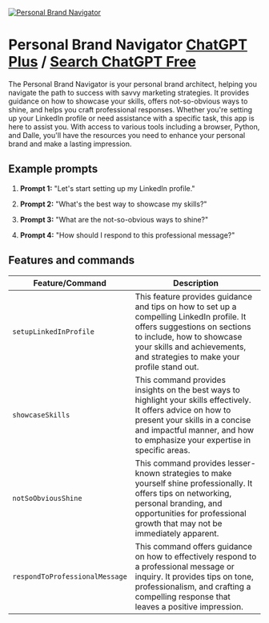 
[![Personal Brand Navigator](https://files.oaiusercontent.com/file-P9SEx6ZtiEXKkfbOS18Mlw21?se=2123-10-14T09%3A57%3A34Z&sp=r&sv=2021-08-06&sr=b&rscc=max-age%3D31536000%2C%20immutable&rscd=attachment%3B%20filename%3Dde7dc1e5-4a47-4083-859c-c6056be424c8.png&sig=VWWcVAeWYKrIbSWOnkw1Gjshl0gcIZFzOfnKdE1tvms%3D)](https://chat.openai.com/g/g-kGmOZF4zk)

# Personal Brand Navigator [ChatGPT Plus](https://chat.openai.com/g/g-kGmOZF4zk) / [Search ChatGPT Free](https://gptcall.net/index.html#/?search=Personal%20Brand%20Navigator)

The Personal Brand Navigator is your personal brand architect, helping you navigate the path to success with savvy marketing strategies. It provides guidance on how to showcase your skills, offers not-so-obvious ways to shine, and helps you craft professional responses. Whether you're setting up your LinkedIn profile or need assistance with a specific task, this app is here to assist you. With access to various tools including a browser, Python, and Dalle, you'll have the resources you need to enhance your personal brand and make a lasting impression.

## Example prompts

1. **Prompt 1:** "Let's start setting up my LinkedIn profile."

2. **Prompt 2:** "What's the best way to showcase my skills?"

3. **Prompt 3:** "What are the not-so-obvious ways to shine?"

4. **Prompt 4:** "How should I respond to this professional message?"

## Features and commands

| Feature/Command | Description |
| --- | --- |
| `setupLinkedInProfile` | This feature provides guidance and tips on how to set up a compelling LinkedIn profile. It offers suggestions on sections to include, how to showcase your skills and achievements, and strategies to make your profile stand out. |
| `showcaseSkills` | This command provides insights on the best ways to highlight your skills effectively. It offers advice on how to present your skills in a concise and impactful manner, and how to emphasize your expertise in specific areas. |
| `notSoObviousShine` | This command provides lesser-known strategies to make yourself shine professionally. It offers tips on networking, personal branding, and opportunities for professional growth that may not be immediately apparent. |
| `respondToProfessionalMessage` | This command offers guidance on how to effectively respond to a professional message or inquiry. It provides tips on tone, professionalism, and crafting a compelling response that leaves a positive impression. |


